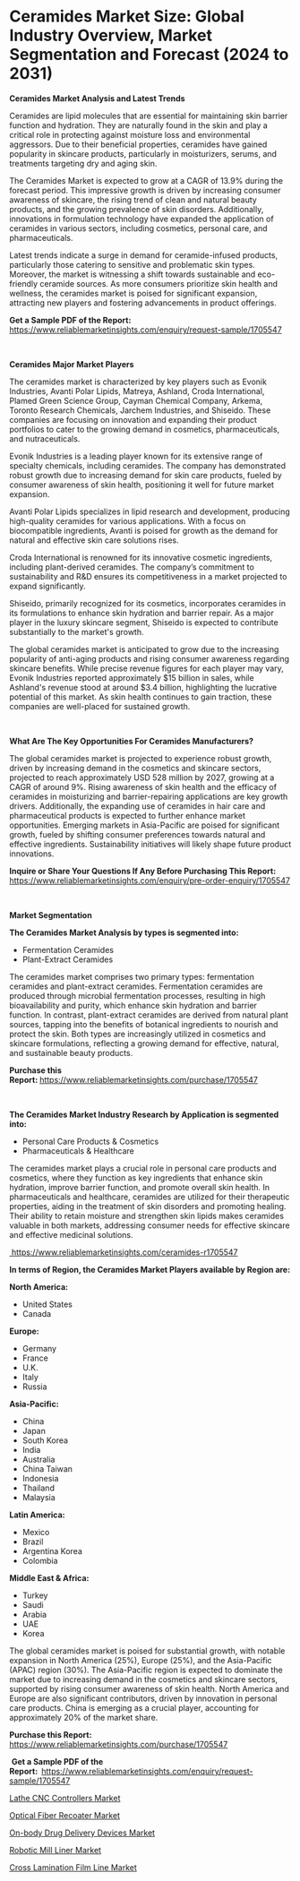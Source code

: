 <p><h1>Ceramides Market Size: Global Industry Overview, Market Segmentation and Forecast (2024 to 2031)</h1></p><p><strong>Ceramides Market Analysis and Latest Trends</strong></p>
<p><p>Ceramides are lipid molecules that are essential for maintaining skin barrier function and hydration. They are naturally found in the skin and play a critical role in protecting against moisture loss and environmental aggressors. Due to their beneficial properties, ceramides have gained popularity in skincare products, particularly in moisturizers, serums, and treatments targeting dry and aging skin.</p><p>The Ceramides Market is expected to grow at a CAGR of 13.9% during the forecast period. This impressive growth is driven by increasing consumer awareness of skincare, the rising trend of clean and natural beauty products, and the growing prevalence of skin disorders. Additionally, innovations in formulation technology have expanded the application of ceramides in various sectors, including cosmetics, personal care, and pharmaceuticals.</p><p>Latest trends indicate a surge in demand for ceramide-infused products, particularly those catering to sensitive and problematic skin types. Moreover, the market is witnessing a shift towards sustainable and eco-friendly ceramide sources. As more consumers prioritize skin health and wellness, the ceramides market is poised for significant expansion, attracting new players and fostering advancements in product offerings.</p></p>
<p><strong>Get a Sample PDF of the Report:&nbsp;</strong> <a href="https://www.reliablemarketinsights.com/enquiry/request-sample/1705547?utm_campaign=1619&utm_medium=2&utm_source=Github&utm_content=ia&utm_term=21102024&utm_id=ceramides">https://www.reliablemarketinsights.com/enquiry/request-sample/1705547</a></p>
<p>&nbsp;</p>
<p><strong>Ceramides Major Market Players</strong></p>
<p><p>The ceramides market is characterized by key players such as Evonik Industries, Avanti Polar Lipids, Matreya, Ashland, Croda International, Plamed Green Science Group, Cayman Chemical Company, Arkema, Toronto Research Chemicals, Jarchem Industries, and Shiseido. These companies are focusing on innovation and expanding their product portfolios to cater to the growing demand in cosmetics, pharmaceuticals, and nutraceuticals.</p><p>Evonik Industries is a leading player known for its extensive range of specialty chemicals, including ceramides. The company has demonstrated robust growth due to increasing demand for skin care products, fueled by consumer awareness of skin health, positioning it well for future market expansion.</p><p>Avanti Polar Lipids specializes in lipid research and development, producing high-quality ceramides for various applications. With a focus on biocompatible ingredients, Avanti is poised for growth as the demand for natural and effective skin care solutions rises.</p><p>Croda International is renowned for its innovative cosmetic ingredients, including plant-derived ceramides. The company’s commitment to sustainability and R&D ensures its competitiveness in a market projected to expand significantly. </p><p>Shiseido, primarily recognized for its cosmetics, incorporates ceramides in its formulations to enhance skin hydration and barrier repair. As a major player in the luxury skincare segment, Shiseido is expected to contribute substantially to the market's growth.</p><p>The global ceramides market is anticipated to grow due to the increasing popularity of anti-aging products and rising consumer awareness regarding skincare benefits. While precise revenue figures for each player may vary, Evonik Industries reported approximately $15 billion in sales, while Ashland's revenue stood at around $3.4 billion, highlighting the lucrative potential of this market. As skin health continues to gain traction, these companies are well-placed for sustained growth.</p></p>
<p>&nbsp;</p>
<p><strong>What Are The Key Opportunities For Ceramides Manufacturers?</strong></p>
<p><p>The global ceramides market is projected to experience robust growth, driven by increasing demand in the cosmetics and skincare sectors, projected to reach approximately USD 528 million by 2027, growing at a CAGR of around 9%. Rising awareness of skin health and the efficacy of ceramides in moisturizing and barrier-repairing applications are key growth drivers. Additionally, the expanding use of ceramides in hair care and pharmaceutical products is expected to further enhance market opportunities. Emerging markets in Asia-Pacific are poised for significant growth, fueled by shifting consumer preferences towards natural and effective ingredients. Sustainability initiatives will likely shape future product innovations.</p></p>
<p><strong>Inquire or Share Your Questions If Any Before Purchasing This Report:</strong> <a href="https://www.reliablemarketinsights.com/enquiry/pre-order-enquiry/1705547?utm_campaign=1619&utm_medium=2&utm_source=Github&utm_content=ia&utm_term=21102024&utm_id=ceramides">https://www.reliablemarketinsights.com/enquiry/pre-order-enquiry/1705547</a></p>
<p>&nbsp;</p>
<p><strong>Market Segmentation</strong></p>
<p><strong>The Ceramides Market Analysis by types is segmented into:</strong></p>
<p><ul><li>Fermentation Ceramides</li><li>Plant-Extract Ceramides</li></ul></p>
<p><p>The ceramides market comprises two primary types: fermentation ceramides and plant-extract ceramides. Fermentation ceramides are produced through microbial fermentation processes, resulting in high bioavailability and purity, which enhance skin hydration and barrier function. In contrast, plant-extract ceramides are derived from natural plant sources, tapping into the benefits of botanical ingredients to nourish and protect the skin. Both types are increasingly utilized in cosmetics and skincare formulations, reflecting a growing demand for effective, natural, and sustainable beauty products.</p></p>
<p><strong>Purchase this Report:&nbsp;</strong><a href="https://www.reliablemarketinsights.com/purchase/1705547?utm_campaign=1619&utm_medium=2&utm_source=Github&utm_content=ia&utm_term=21102024&utm_id=ceramides">https://www.reliablemarketinsights.com/purchase/1705547</a></p>
<p>&nbsp;</p>
<p><strong>The Ceramides Market Industry Research by Application is segmented into:</strong></p>
<p><ul><li>Personal Care Products & Cosmetics</li><li>Pharmaceuticals & Healthcare</li></ul></p>
<p><p>The ceramides market plays a crucial role in personal care products and cosmetics, where they function as key ingredients that enhance skin hydration, improve barrier function, and promote overall skin health. In pharmaceuticals and healthcare, ceramides are utilized for their therapeutic properties, aiding in the treatment of skin disorders and promoting healing. Their ability to retain moisture and strengthen skin lipids makes ceramides valuable in both markets, addressing consumer needs for effective skincare and effective medicinal solutions.</p></p>
<p><a href="https://www.reliablemarketinsights.com/ceramides-r1705547?utm_campaign=1619&utm_medium=2&utm_source=Github&utm_content=ia&utm_term=21102024&utm_id=ceramides">&nbsp;https://www.reliablemarketinsights.com/ceramides-r1705547</a></p>
<p><strong>In terms of Region, the Ceramides Market Players available by Region are:</strong></p>
<p>
    <p> <strong> North America: </strong>
        <ul>
            <li>United States</li>
            <li>Canada</li>
        </ul>
        </p> 
    <p> <strong> Europe: </strong>
        <ul>
            <li>Germany</li>
            <li>France</li>
            <li>U.K.</li>
            <li>Italy</li>
            <li>Russia</li>
        </ul>
        </p> 
    <p> <strong> Asia-Pacific: </strong>
        <ul>
            <li>China</li>
            <li>Japan</li>
            <li>South Korea</li>
            <li>India</li>
            <li>Australia</li>
            <li>China Taiwan</li>
            <li>Indonesia</li>
            <li>Thailand</li>
            <li>Malaysia</li>
        </ul>
        </p> 
    <p> <strong> Latin America: </strong>
        <ul>
            <li>Mexico</li>
            <li>Brazil</li>
            <li>Argentina Korea</li>
            <li>Colombia</li>
        </ul>
        </p> 
    <p> <strong> Middle East & Africa: </strong>
        <ul>
            <li>Turkey</li>
            <li>Saudi</li>
            <li>Arabia</li>
            <li>UAE</li>
            <li>Korea</li>
        </ul>
    </p>
    </p>
<p><p>The global ceramides market is poised for substantial growth, with notable expansion in North America (25%), Europe (25%), and the Asia-Pacific (APAC) region (30%). The Asia-Pacific region is expected to dominate the market due to increasing demand in the cosmetics and skincare sectors, supported by rising consumer awareness of skin health. North America and Europe are also significant contributors, driven by innovation in personal care products. China is emerging as a crucial player, accounting for approximately 20% of the market share.</p></p>
<p><strong>Purchase this Report: </strong><a href="https://www.reliablemarketinsights.com/purchase/1705547?utm_campaign=1619&utm_medium=2&utm_source=Github&utm_content=ia&utm_term=21102024&utm_id=ceramides">https://www.reliablemarketinsights.com/purchase/1705547</a></p>
<p>&nbsp;<strong>Get a Sample PDF of the Report:&nbsp;&nbsp;</strong><a href="https://www.reliablemarketinsights.com/enquiry/request-sample/1705547?utm_campaign=1619&utm_medium=2&utm_source=Github&utm_content=ia&utm_term=21102024&utm_id=ceramides">https://www.reliablemarketinsights.com/enquiry/request-sample/1705547</a></p>
<p><strong></strong></p>
<p><p><a href="https://www.linkedin.com/pulse/future-trends-global-lathe-cnc-controllers-market-insights-sfjxf?utm_campaign=1619&utm_medium=2&utm_source=Github&utm_content=ia&utm_term=21102024&utm_id=ceramides">Lathe CNC Controllers Market</a></p><p><a href="https://www.linkedin.com/pulse/optical-fiber-recoater-market-global-share-ranking-overall-4dzcf?utm_campaign=1619&utm_medium=2&utm_source=Github&utm_content=ia&utm_term=21102024&utm_id=ceramides">Optical Fiber Recoater Market</a></p><p><a href="https://www.linkedin.com/pulse/future-on-body-drug-delivery-devices-market-global-forecast-snrtf?utm_campaign=1619&utm_medium=2&utm_source=Github&utm_content=ia&utm_term=21102024&utm_id=ceramides">On-body Drug Delivery Devices Market</a></p><p><a href="https://www.linkedin.com/pulse/robotic-mill-liner-market-research-report-forecast-growth-sochf?utm_campaign=1619&utm_medium=2&utm_source=Github&utm_content=ia&utm_term=21102024&utm_id=ceramides">Robotic Mill Liner Market</a></p><p><a href="https://www.linkedin.com/pulse/evaluating-cross-lamination-film-line-market-trends-growth-opportunities-9jumf?utm_campaign=1619&utm_medium=2&utm_source=Github&utm_content=ia&utm_term=21102024&utm_id=ceramides">Cross Lamination Film Line Market</a></p></p>